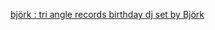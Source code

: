 ---
layout: post
wordpress_id: 1778
wordpress_url: http://noesbueno.com/archives/1778
date: '2015-05-19 14:43:34 -0500'
date_gmt: '2015-05-19 19:43:34 -0500'
body: |
  <p><a href="http://soundcloud.com/bjork/bjork-tri-angle-records-birthday-dj-set">björk : tri angle records birthday dj set by Björk</a></p>
---